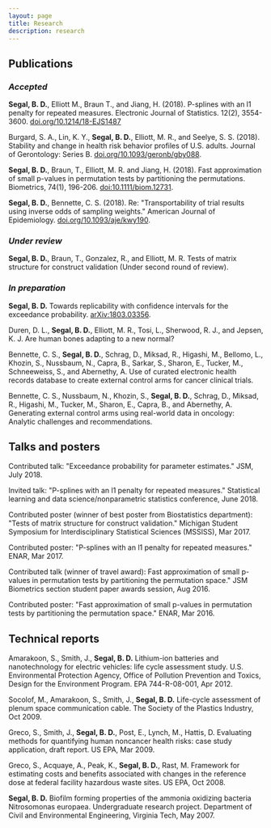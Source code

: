 ```yaml
---
layout: page
title: Research
description: research
---
```


## Publications

### *Accepted*
**Segal, B. D.**, Elliott M., Braun T., and Jiang, H. (2018).  P-splines with an l1 penalty for repeated measures. Electronic Journal of Statistics. 12(2), 3554-3600. [doi.org/10.1214/18-EJS1487](https://doi.org/10.1214/18-EJS1487)

Burgard, S. A., Lin, K. Y., **Segal, B. D.**, Elliott, M. R., and Seelye, S. S. (2018). Stability and change in health risk behavior profiles of U.S. adults. Journal of Gerontology: Series B. [doi.org/10.1093/geronb/gby088](https://doi.org/10.1093/geronb/gby088).

**Segal, B. D.**, Braun, T., Elliott, M. R. and Jiang, H. (2018). Fast approximation of small p-values in permutation tests by partitioning the permutations. Biometrics, 74(1), 196-206. [doi:10.1111/biom.12731](http://dx.doi.org/10.1111/biom.12731).

**Segal, B. D.**, Bennette, C. S. (2018). Re: "Transportability of trial results using inverse odds of sampling weights." American Journal of Epidemiology. [doi.org/10.1093/aje/kwy190](https://doi.org/10.1093/aje/kwy190).

### *Under review*

**Segal, B. D.**, Braun, T., Gonzalez, R., and Elliott, M. R. Tests of matrix structure for construct validation (Under second round of review).

### *In preparation*
**Segal, B. D.** Towards replicability with confidence intervals for the exceedance probability. [arXiv:1803.03356](https://arxiv.org/abs/1803.03356).

Duren, D. L., **Segal, B. D.**, Elliott, M. R., Tosi, L., Sherwood, R. J., and Jepsen, K. J. Are human bones adapting to a new normal?

Bennette, C. S., **Segal, B. D.**, Schrag, D., Miksad, R., Higashi, M., Bellomo, L., Khozin, S., Nussbaum, N., Capra, B., Sarkar, S., Sharon, E., Tucker, M., Schneeweiss, S., and Abernethy, A. Use of curated electronic health records database to create external control arms for cancer clinical trials.

Bennette, C. S., Nussbaum, N., Khozin, S., **Segal, B. D.**, Schrag, D., Miksad, R., Higashi, M., Tucker, M., Sharon, E., Capra, B., and Abernethy, A. Generating external control arms using real-world data in oncology: Analytic challenges and recommendations.

## Talks and posters

Contributed talk: "Exceedance probability for parameter estimates." JSM, July 2018.

Invited talk: "P-splines with an l1 penalty for repeated measures." Statistical learning and data science/nonparametric statistics conference, June 2018.

Contributed poster (winner of best poster from Biostatistics department): "Tests of matrix structure for construct validation." Michigan Student Symposium for Interdisciplinary Statistical Sciences (MSSISS), Mar 2017.

Contributed poster: "P-splines with an l1 penalty for repeated measures." ENAR, Mar 2017.

Contributed talk (winner of travel award): Fast approximation of small p-values in permutation tests by partitioning the permutation space." JSM Biometrics section student paper awards session, Aug 2016.

Contributed poster: "Fast approximation of small p-values in permutation tests by partitioning the permutation space." ENAR, Mar 2016.

## Technical reports

Amarakoon, S., Smith, J., **Segal, B. D.** Lithium-ion batteries and nanotechnology for electric vehicles: life cycle assessment study. U.S. Environmental Protection Agency, Office of Pollution Prevention and Toxics, Design for the Environment Program. EPA 744-R-08-001, Apr 2012.

Socolof, M., Amarakoon, S., Smith, J., **Segal, B. D.** Life-cycle assessment of plenum space communication cable. The Society of the Plastics Industry, Oct 2009.

Greco, S., Smith, J., **Segal, B. D.**, Post, E., Lynch, M., Hattis, D. Evaluating methods for quantifying human noncancer health risks: case study application, draft report. US EPA, Mar 2009.

Greco, S., Acquaye, A., Peak, K., **Segal, B. D.**, Rast, M. Framework for estimating costs and benefits associated with changes in the reference dose at federal facility hazardous waste sites. US EPA, Oct 2008.

**Segal, B. D.** Biofilm forming properties of the ammonia oxidizing bacteria Nitrosomonas europaea. Undergraduate research project. Department of Civil and Environmental Engineering, Virginia Tech, May 2007.
